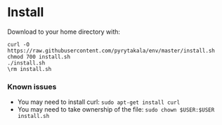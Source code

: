 # Install

Download to your home directory with:

```
curl -O https://raw.githubusercontent.com/pyrytakala/env/master/install.sh
chmod 700 install.sh
./install.sh
\rm install.sh
```


### Known issues
- You may need to install curl: `sudo apt-get install curl`
- You may need to take ownership of the file: `sudo chown $USER:$USER install.sh`
